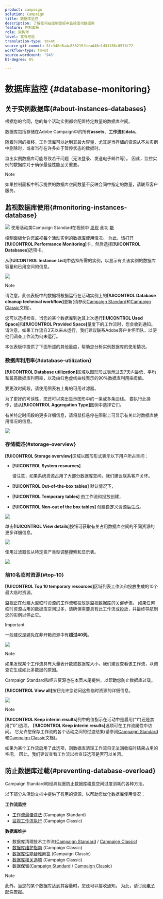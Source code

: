 ```yaml
---
product: campaign
solution: Campaign
title: 数据库监控
description: 了解如何在控制面板中监视活动数据库
feature: 控制面板
role: 架构师
level: 富有经验
translation-type: tm+mt
source-git-commit: 8fc348d0a4c858219fbead48e1d31f86c8576f72
workflow-type: tm+mt
source-wordcount: '945'
ht-degree: 0%

---
```



# 数据库监控 {#database-monitoring}

## 关于实例数据库{#about-instances-databases}

根据您的合同，您的每个活动实例都会配置特定数量的数据库空间。

数据库包括存储在Adobe Campaign中的所有&#x200B;**assets**、**工作流**&#x200B;和&#x200B;**data**。

随着时间的推移，工作流库可以达到其最大容量，尤其是当存储的资源从不从实例中删除时，或者当存在许多处于暂停状态的数据时。

溢出实例数据库可能导致若干问题（无法登录、发送电子邮件等）。 因此，监控实例的数据库对于确保最佳性能至关重要。

>[!NOTE]
>
>如果控制面板中所示提供的数据库空间数量不反映合同中指定的数量，请联系客户服务。

## 监视数据库使用{#monitoring-instances-database}

![](assets/do-not-localize/how-to-video.png) 使用活动类Campaign Standard在视频中 [发现](https://experienceleague.adobe.com/docs/campaign-classic-learn/control-panel/performance-monitoring/monitoring-databases.html?lang=en#performance-monitoring) 此功 [能](https://experienceleague.adobe.com/docs/campaign-standard-learn/control-panel/performance-monitoring/monitoring-databases.html?lang=en#performance-monitoring)

控制面板允许您监视每个活动实例的数据库使用情况。 为此，请打开&#x200B;**[!UICONTROL Performance Monitoring]**&#x200B;卡，然后选择&#x200B;**[!UICONTROL Databases]**&#x200B;选项卡。

从&#x200B;**[!UICONTROL Instance List]**&#x200B;中选择所需的实例，以显示有关该实例的数据库容量和已用空间的信息。

![](assets/databases_dashboard.png)

>[!NOTE]
>
>请注意，此仪表板中的数据将根据运行在活动实例上的&#x200B;**[!UICONTROL Database cleanup technical workflow]**&#x200B;更新(请参阅[Campaign Standard](https://docs.adobe.com/help/en/campaign-standard/using/administrating/application-settings/technical-workflows.html#list-of-technical-workflows)和[Campaign Classic](https://docs.adobe.com/help/en/campaign-classic/using/monitoring-campaign-classic/data-processing/database-cleanup-workflow.html)文档)。
>
>您可以选择检查，当您的某个数据库到达其上次运行&#x200B;**[!UICONTROL Used Space]**&#x200B;和&#x200B;**[!UICONTROL Provided Space]**&#x200B;量度下的工作流时，您会收到通知。 请注意，如果工作流自3天以来未运行，我们建议联系Adobe客户关怀团队，以便他们调查工作流为何未运行。

本仪表板中提供了下面所述的其他量度，帮助您分析实例数据库的使用情况。

### 数据库利用率{#database-utilization}

**[!UICONTROL Database utilization]**&#x200B;区域以图形形式表示过去7天内最低、平均和最高数据库利用率，以及由红色虚线曲线表示的90%数据库利用率阈值。

要更改时间段，请使用图表右上角的可用过滤器。

为了更好的可读性，您还可以突出显示图形中的一条或多条曲线。 要执行此操作，请从&#x200B;**[!UICONTROL Aggregation Type]**&#x200B;图例中选择它们。

有关特定时间段的更多详细信息，请将鼠标悬停在图形上可显示有关此时数据库使用情况的信息。

![](assets/databases_dashboard_detail.png)

### 存储概述{#storage-overview}

**[!UICONTROL Storage overview]**&#x200B;区域以图形形式表示以下用户所占空间：

* **[!UICONTROL System resources]**

   请注意，如果系统资源占用了大部分数据库空间，我们建议联系客户关怀。

* **[!UICONTROL Out-of-the-box tables]** 默认情况下，
* **[!UICONTROL Temporary tables]** 由工作流和投放创建，
* **[!UICONTROL Non-out of the box tables]** 创建自定义资源后生成。

![](assets/database-storage-overview.png)

单击&#x200B;**[!UICONTROL View details]**&#x200B;按钮可获取有关占用数据库空间的不同资源的更多详细信息。

![](assets/database-storage-details.png)

使用过滤器仅从特定资产类型调整搜索和显示表。

![](assets/database-storage-overview-filter.png)

### 前10名临时资源{#top-10}

**[!UICONTROL Top 10 temporary resources]**&#x200B;区域列表工作流和投放生成的10个最大临时资源。

监视正在创建大型临时资源的工作流和投放是监视数据库的关键步骤。 如果任何临时资源占用的数据库空间过多，请确保需要具有此工作流或投放，并最终导航到您的实例以停止它。

>[!IMPORTANT]
>
>一般建议是避免在非开箱资源中有&#x200B;**超过40列**。

![](assets/database-top10.png)

>[!NOTE]
>
>如果发现某个工作流具有大量表计数或数据库大小，我们建议查看该工作流，以调查它生成如此多数据的原因。
>
>Campaign Standard和经典资源也在本页末尾提供，以帮助您防止数据库过载。

**[!UICONTROL View all]**&#x200B;按钮允许您访问这些临时资源的详细信息。

![](assets/database-top10-view.png)

>[!NOTE]
>
>**[!UICONTROL Keep interim results]**&#x200B;列中的值指示在活动中是启用(&quot;1&quot;)还是禁用(&quot;0&quot;)选项。 **[!UICONTROL Keep interim results]**&#x200B;选项可在工作流属性中访问。 它允许您保存工作流的各个活动之间的过渡结果(请参阅[Campaign Standard](https://docs.adobe.com/content/help/en/campaign-standard/using/managing-processes-and-data/executing-a-workflow/managing-execution-options.html)和[Campaign Classic](https://docs.adobe.com/content/help/en/campaign-classic/using/automating-with-workflows/general-operation/workflow-best-practices.html#logs)文档)。
>
>如果为某个工作流启用了此选项，则数据库清理工作流将无法回收临时结果占用的空间。 因此，我们建议查看工作流以检查该选项是否可以关闭。

## 防止数据库过载{#preventing-database-overload}

Campaign Standard和经典优惠防止数据库磁盘空间过度消耗的各种方法。

以下部分从活动文档中提供了有用的资源，以帮助您优化数据库使用情况：

**工作流监控**

* [工作流最佳做法](https://docs.adobe.com/content/help/en/campaign-standard/using/managing-processes-and-data/workflow-general-operation/best-practices-workflows.html) (Campaign Standard)
* [监视工作流执行](https://docs.adobe.com/help/en/campaign-classic/using/automating-with-workflows/monitoring-workflows/monitoring-workflow-execution.html) (Campaign Classic)

**数据库维护**

* 数据库清理技术工作流([Campaign Standard](https://docs.adobe.com/help/en/campaign-standard/using/administrating/application-settings/technical-workflows.html#list-of-technical-workflows) / [Campaign Classic](https://docs.adobe.com/help/en/campaign-classic/using/monitoring-campaign-classic/data-processing/database-cleanup-workflow.html))
* [数据库维护指南](https://docs.adobe.com/content/help/en/campaign-classic/using/monitoring-campaign-classic/database-maintenance/recommendations.html) (Campaign Classic)
* [数据库性能疑难解答](https://experienceleague.adobe.com/docs/campaign-classic/using/monitoring-campaign-classic/troubleshooting-toc/database-issues-toc/database-performances.html) (Campaign Classic)
* [数据库相关选项](https://docs.adobe.com/help/en/campaign-classic/using/installing-campaign-classic/appendices/configuring-campaign-options.html#database) (Campaign Classic)
* 数据保留([Campaign Standard](https://docs.adobe.com/help/en/campaign-standard/using/administrating/application-settings/data-retention.html) / [Campaign Classic](https://docs.adobe.com/help/en/campaign-classic/using/configuring-campaign-classic/data-model/data-model-best-practices.html#data-retention))

>[!NOTE]
>
>此外，当您的某个数据库达到其容量时，您还可以接收通知。 为此，请订阅[电子邮件警报](../../performance-monitoring/using/email-alerting.md)。

